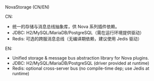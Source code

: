 NovaStorage (CN/EN)

CN:
- 统一的存储与消息总线抽象库，供 Nova 系列插件依赖。
- JDBC: H2/MySQL/MariaDB/PostgreSQL（需在运行环境提供驱动）
- Redis: 可选的跨服消息总线（无编译期依赖，建议使用 Jedis 驱动）

EN:
- Unified storage & message bus abstraction library for Nova plugins.
- JDBC: H2/MySQL/MariaDB/PostgreSQL (driver provided at runtime)
- Redis: optional cross-server bus (no compile-time dep; use Jedis at runtime)
